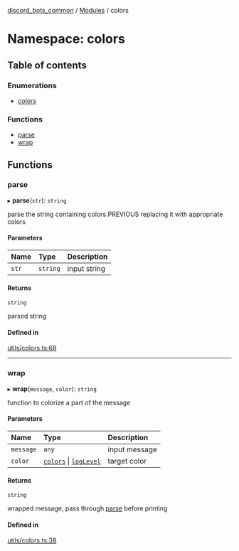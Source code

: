 [discord_bots_common](../README.md) / [Modules](../modules.md) / colors

# Namespace: colors

## Table of contents

### Enumerations

- [colors](../enums/colors.colors.md)

### Functions

- [parse](colors.md#parse)
- [wrap](colors.md#wrap)

## Functions

### parse

▸ **parse**(`str`): `string`

parse the string containing colors.PREVIOUS replacing it with appropriate colors

#### Parameters

| Name | Type | Description |
| :------ | :------ | :------ |
| `str` | `string` | input string |

#### Returns

`string`

parsed string

#### Defined in

[utils/colors.ts:68](https://github.com/dgudim/Discord-bots-common/blob/286d453/src/utils/colors.ts#L68)

___

### wrap

▸ **wrap**(`message`, `color`): `string`

function to colorize a part of the message

#### Parameters

| Name | Type | Description |
| :------ | :------ | :------ |
| `message` | `any` | input message |
| `color` | [`colors`](../enums/colors.colors.md) \| [`logLevel`](../enums/logger.logLevel.md) | target color |

#### Returns

`string`

wrapped message, pass through [parse](colors.md#parse) before printing

#### Defined in

[utils/colors.ts:38](https://github.com/dgudim/Discord-bots-common/blob/286d453/src/utils/colors.ts#L38)
